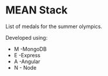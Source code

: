 # MEAN Stack

List of medals for the summer olympics.

Developed using:

*  M -MongoDB
*  E -Express
*  A -Angular
*  N - Node
